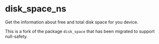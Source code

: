 # disk_space_ns

Get the information about free and total disk space for you device.

This is a fork of the package `disk_space` that has been migrated to support null-safety.
